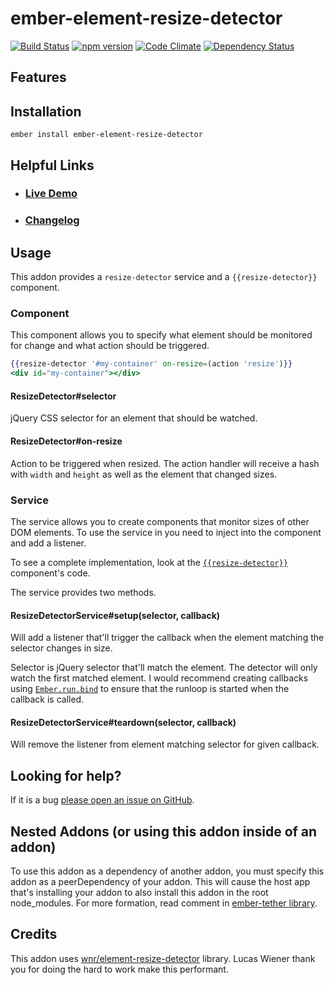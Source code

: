 # ember-element-resize-detector

[![Build Status](https://travis-ci.org/EmberSherpa/ember-element-resize-detector.svg)](https://travis-ci.org/EmberSherpa/ember-element-resize-detector)
[![npm version](https://badge.fury.io/js/ember-element-resize-detector.svg)](http://badge.fury.io/js/ember-element-resize-detector)
[![Code Climate](https://codeclimate.com/github/EmberSherpa/ember-element-resize-detector/badges/gpa.svg)](https://codeclimate.com/github/EmberSherpa/ember-element-resize-detector)
[![Dependency Status](https://david-dm.org/EmberSherpa/ember-element-resize-detector.svg)](https://david-dm.org/EmberSherpa/ember-element-resize-detector)

## Features


Installation
------------------------------------------------------------------------------

```
ember install ember-element-resize-detector
```

## Helpful Links

- ### [Live Demo](https://embersherpa.github.io/ember-element-resize-detector)

- ### [Changelog](CHANGELOG.md)

## Usage

This addon provides a `resize-detector` service and a `{{resize-detector}}` component.

### Component

This component allows you to specify what element should be monitored for change and what action should be triggered.

```hbs
{{resize-detector '#my-container' on-resize=(action 'resize')}}
<div id="my-container"></div>
```

#### ResizeDetector#selector

jQuery CSS selector for an element that should be watched.

#### ResizeDetector#on-resize

Action to be triggered when resized. The action handler will receive a hash with `width` and `height`
as well as the element that changed sizes.


### Service

The service allows you to create components that monitor sizes of other DOM elements.
To use the service in you need to inject into the component and add a listener.

To see a complete implementation, look at the [`{{resize-detector}}`](/EmberSherpa/ember-element-resize-detector/blob/master/addon/components/resize-detector.js) component's code.

The service provides two methods.

#### ResizeDetectorService#setup(selector, callback)

Will add a listener that'll trigger the callback when the element matching the selector changes in size.

Selector is jQuery selector that'll match the element. The detector will only watch the first matched element. I would recommend creating callbacks using [`Ember.run.bind`](http://emberjs.com/api/classes/Ember.run.html#method_bind) to ensure that
the runloop is started when the callback is called.

#### ResizeDetectorService#teardown(selector, callback)

Will remove the listener from element matching selector for given callback.

## Looking for help?
If it is a bug [please open an issue on GitHub](http://github.com/EmberSherpa/ember-element-resize-detector/issues).

## Nested Addons (or using this addon inside of an addon)

To use this addon as a dependency of another addon, you must specify this addon as a peerDependency of your addon.
This will cause the host app that's installing your addon to also install this addon in the root node_modules.
For more formation, read comment in [ember-tether library](https://github.com/yapplabs/ember-tether#using-ember-tether-in-your-own-addon).

## Credits

This addon uses [wnr/element-resize-detector](https://github.com/wnr/element-resize-detector) library.
Lucas Wiener thank you for doing the hard to work make this performant.
